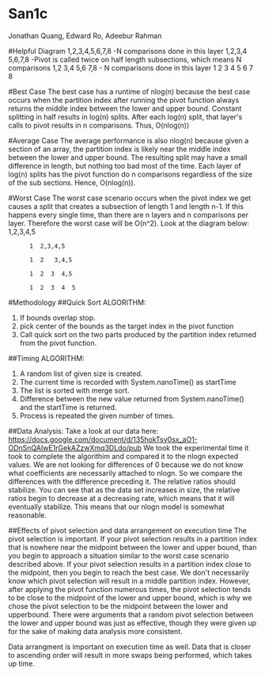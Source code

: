 # San1c
Jonathan Quang, Edward Ro, Adeebur Rahman 

#Helpful Diagram
                                 1,2,3,4,5,6,7,8              -N comparisons done in this layer
                              1,2,3,4      5,6,7,8            -Pivot is called twice on half length subsections, which means N comparisons
                            1,2    3,4      5,6   7,8         - N comparisons done in this layer
                           1  2   3   4    5   6   7  8


#Best Case
The best case has a runtime of nlog(n) because the best case occurs when the partition index after running the pivot function always
returns the middle index between the lower and upper bound. Constant splitting in half results in log(n) splits. After each log(n) split,
that layer's calls to pivot results in n comparisons. Thus, O(nlog(n))

#Average Case
The average performance is also nlog(n) because given a section of an array, the partition index is likely near the middle index between
the lower and upper bound. The resulting split may have a small difference in length, but nothing too bad most of the time. Each layer of
log(n) splits has the pivot function do n comparisons regardless of the size of the sub sections. Hence, O(nlog(n)).

#Worst Case
The worst case scenario occurs when the pivot index we get causes a split that creates a subsection of length 1 and length n-1. If this
happens every single time, than there are n layers and n comparisons per layer. Therefore the worst case will be O(n^2). Look at the
diagram below:
          1,2,3,4,5  
          
          1  2,3,4,5  
          
          1  2   3,4,5 
          
          1  2  3  4,5  
          
          1  2  3  4  5 

#Methodology
##Quick Sort ALGORITHM:
   1. If bounds overlap stop.
   2. pick center of the bounds as the target index in the pivot function
   3. Call quick sort on the two parts produced by the partition index returned
      from the pivot function.
      
##Timing ALGORITHM:
  1. A random list of given size is created.
  2. The current time is recorded with System.nanoTime() as startTime
  3. The list is sorted with merge sort.
  4. Difference between the new value returned from System.nanoTime() and the startTime is returned.
  5. Process is repeated the given number of times.
  
  
##Data Analysis:
Take a look at our data here:
https://docs.google.com/document/d/135hokTsv0sx_aO1-ODnSnQAIwE1rGekAZzwXmq3DLdo/pub
We took the experimental time it took to complete the algorithim and compared it to the nlogn expected values. We are not looking
for differences of 0 because we do not know what coefficients are necessarily attached to nlogn. So we compare the differences
with the difference preceding it. The relative ratios should stabilize. You can see that as the data set increases in size,
the relative ratios begin to decrease at a decreasing rate, which means that it will eventually stabilize. This means that our
nlogn model is somewhat reasonable.

##Effects of pivot selection and data arrangement on execution time
 The pivot selection is important. If your pivot selection results in a partition index that is nowhere near the midpoint between the
 lower and upper bound, than you begin to approach a situation similar to the worst case scenario described above. If your pivot 
 selection results in a partition index close to the midpoint, then you begin to reach the best case. We don't necessarily know which
 pivot selection will result in a middle partition index. However, after applying the pivot function numerous times, the pivot selection
 tends to be close to the midpoint of the lower and upper bound, which is why we chose the pivot selection to be the midpoint between
 the lower and upperbound. There were arguments that a random pivot selection between the lower and upper bound was just as effective,
 though they were given up for the sake of making data analysis more consistent.

Data arrangment is important on execution time as well. Data that is closer to ascending order will result in more swaps being
performed, which takes up time.

